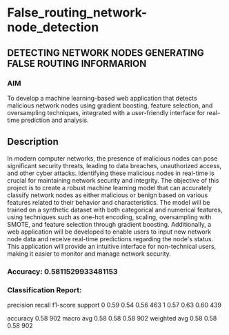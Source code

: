 # False_routing_network-node_detection

## DETECTING NETWORK NODES GENERATING FALSE ROUTING INFORMARION

### AIM
To develop a machine learning-based web application that detects malicious network nodes using gradient boosting, feature selection, and oversampling techniques, integrated with a user-friendly interface for real-time prediction and analysis. 

## Description
In modern computer networks, the presence of malicious nodes can pose significant security threats, leading to data breaches, unauthorized access, and other cyber attacks. Identifying these malicious nodes in real-time is crucial for maintaining network security and integrity. The objective of this project is to create a robust machine learning model that can accurately classify network nodes as either malicious or benign based on various features related to their behavior and characteristics. The model will be trained on a synthetic dataset with both categorical and numerical features, using techniques such as one-hot encoding, scaling, oversampling with SMOTE, and feature selection through gradient boosting. Additionally, a web application will be developed to enable users to input new network node data and receive real-time predictions regarding the node's status. This application will provide an intuitive interface for non-technical users, making it easier to monitor and manage network security.

### Accuracy: 0.5811529933481153

### Classification Report:
  precision recall f1-score support
0 0.59        0.54     0.56   463
1 0.57        0.63     0.60   439

accuracy               0.58 902
macro avg    0.58 0.58 0.58 902
weighted avg 0.58 0.58 0.58 902

